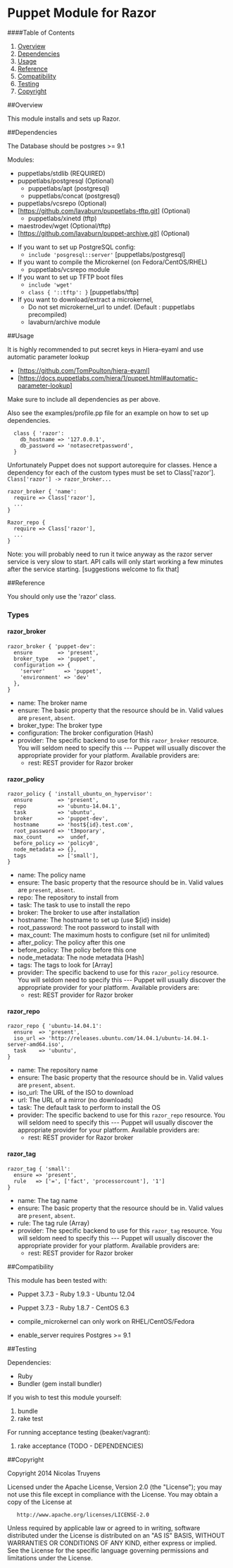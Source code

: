 # Puppet Module for Razor

####Table of Contents

1. [Overview](#overview)
2. [Dependencies](#dependencies)
3. [Usage](#usage)
4. [Reference](#reference)
5. [Compatibility](#compatibility)
6. [Testing](#testing)
7. [Copyright](#copyright)

##Overview

This module installs and sets up Razor.

##Dependencies

The Database should be postgres >= 9.1

Modules:
- puppetlabs/stdlib (REQUIRED)
- puppetlabs/postgresql (Optional)
  * puppetlabs/apt (postgresql)
  * puppetlabs/concat (postgresql)
- puppetlabs/vcsrepo (Optional)
- [https://github.com/lavaburn/puppetlabs-tftp.git] (Optional)
  * puppetlabs/xinetd (tftp)
- maestrodev/wget (Optional/tftp)
- [https://github.com/lavaburn/puppet-archive.git] (Optional)

* If you want to set up PostgreSQL config:
  	- `include 'posgresql::server'`	[puppetlabs/postgresql]
* If you want to compile the Microkernel (on Fedora/CentOS/RHEL)
	- puppetlabs/vcsrepo module 
* If you want to set up TFTP boot files
	- `include 'wget'`
	- `class { '::tftp': }`		[puppetlabs/tftp]
* If you want to download/extract a microkernel, 
	- Do not set microkernel_url to undef. (Default : puppetlabs precompiled)
	- lavaburn/archive module	
	
##Usage
     
It is highly recommended to put secret keys in Hiera-eyaml and use automatic parameter lookup
* [https://github.com/TomPoulton/hiera-eyaml]
* [https://docs.puppetlabs.com/hiera/1/puppet.html#automatic-parameter-lookup]

Make sure to include all dependencies as per above.

Also see the examples/profile.pp file for an example on how to set up dependencies.   
     
```
  class { 'razor':
    db_hostname => '127.0.0.1',
    db_password => 'notasecretpassword',
  } 
```

Unfortunately Puppet does not support autorequire for classes. Hence a dependency for each of the custom types must be set to Class['razor'].
`Class['razor'] -> razor_broker...`
```
razor_broker { 'name':
  require => Class['razor'],
  ...
}
``` 
```
Razor_repo { 
  require => Class['razor'],
  ...
}
``` 

Note: you will probably need to run it twice anyway as the razor server service is very slow to start.
API calls will only start working a few minutes after the service starting.
[suggestions welcome to fix that]


##Reference

You should only use the 'razor' class.

### Types

#### razor_broker
```
razor_broker { 'puppet-dev':
  ensure        => 'present',
  broker_type   => 'puppet',
  configuration => {
    'server'      => 'puppet',
    'environment' => 'dev'
  },
}
```
- name: The broker name
- ensure: The basic property that the resource should be in.
          Valid values are `present`, `absent`.
- broker_type: The broker type
- configuration: The broker configuration (Hash)
- provider: The specific backend to use for this `razor_broker` resource. 
            You will seldom need to specify this --- Puppet will usually
            discover the appropriate provider for your platform.
            Available providers are:
  * rest: REST provider for Razor broker

#### razor_policy
```
razor_policy { 'install_ubuntu_on_hypervisor':
  ensure        => 'present',
  repo          => 'ubuntu-14.04.1',
  task          => 'ubuntu',
  broker        => 'puppet-dev',
  hostname      => 'host${id}.test.com',
  root_password => 't3mporary',
  max_count     =>  undef,
  before_policy => 'policy0',
  node_metadata => {},
  tags          => ['small'],
}
```
- name: The policy name
- ensure: The basic property that the resource should be in.
          Valid values are `present`, `absent`.
- repo: The repository to install from
- task: The task to use to install the repo
- broker: The broker to use after installation
- hostname: The hostname to set up (use ${id} inside)
- root_password: The root password to install with
- max_count: The maximum hosts to configure (set nil for unlimited)
- after_policy: The policy after this one
- before_policy: The policy before this one
- node_metadata: The node metadata [Hash]
- tags: The tags to look for [Array]
- provider: The specific backend to use for this `razor_policy` resource. 
            You will seldom need to specify this --- Puppet will usually
            discover the appropriate provider for your platform.
            Available providers are:
  * rest: REST provider for Razor broker

#### razor_repo
```
razor_repo { 'ubuntu-14.04.1':
  ensure  => 'present',
  iso_url => 'http://releases.ubuntu.com/14.04.1/ubuntu-14.04.1-server-amd64.iso',
  task    => 'ubuntu',
}
```
- name: The repository name
- ensure: The basic property that the resource should be in.
          Valid values are `present`, `absent`.
- iso_url: The URL of the ISO to download
- url: The URL of a mirror (no downloads)
- task: The default task to perform to install the OS
- provider: The specific backend to use for this `razor_repo` resource. 
            You will seldom need to specify this --- Puppet will usually
            discover the appropriate provider for your platform.
            Available providers are:
  * rest: REST provider for Razor broker

#### razor_tag
```
razor_tag { 'small':
  ensure => 'present',
  rule   => ['=', ['fact', 'processorcount'], '1']
}
```
- name: The tag name
- ensure: The basic property that the resource should be in.
          Valid values are `present`, `absent`.
- rule: The tag rule (Array)   
- provider: The specific backend to use for this `razor_tag` resource. 
            You will seldom need to specify this --- Puppet will usually
            discover the appropriate provider for your platform.
            Available providers are:
  * rest: REST provider for Razor broker

##Compatibility

This module has been tested with:
* Puppet 3.7.3 - Ruby 1.9.3 - Ubuntu 12.04
* Puppet 3.7.3 - Ruby 1.8.7 - CentOS 6.3

* compile_microkernel can only work on RHEL/CentOS/Fedora
* enable_server requires Postgres >= 9.1

##Testing

Dependencies:
- Ruby
- Bundler (gem install bundler)

If you wish to test this module yourself:
1. bundle
2. rake test

For running acceptance testing (beaker/vagrant):
1. rake acceptance
(TODO - DEPENDENCIES)

##Copyright

   Copyright 2014 Nicolas Truyens

   Licensed under the Apache License, Version 2.0 (the "License");
   you may not use this file except in compliance with the License.
   You may obtain a copy of the License at

       http://www.apache.org/licenses/LICENSE-2.0

   Unless required by applicable law or agreed to in writing, software
   distributed under the License is distributed on an "AS IS" BASIS,
   WITHOUT WARRANTIES OR CONDITIONS OF ANY KIND, either express or implied.
   See the License for the specific language governing permissions and
   limitations under the License.
